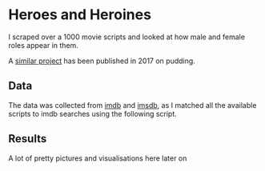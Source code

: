 # Heroes and Heroines

I scraped over a 1000 movie scripts and looked at how male and female roles appear in them.

A [similar project](https://pudding.cool/2017/08/screen-direction/) has been published in 2017 on pudding.

## Data

The data was collected from [imdb](www.imdb.com) and [imsdb](www.imsdb.com), as I matched all the available scripts to imdb searches using the following script.

## Results

A lot of pretty pictures and visualisations here later on
